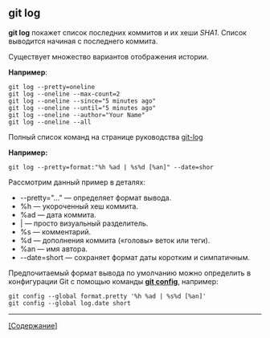 ## git log

**git log** покажет список последних коммитов и их хеши *SHA1*. Список выводится начиная с последнего коммита.


Существует множество вариантов отображения истории. 

**Например**:

```bash=
git log --pretty=oneline
git log --oneline --max-count=2
git log --oneline --since="5 minutes ago"
git log --oneline --until="5 minutes ago"
git log --oneline --author="Your Name"
git log --oneline --all
```

Полный список команд на странице руководства [git-log](https://git-scm.com/docs/git-log)

**Например:**

```bash=
git log --pretty=format:"%h %ad | %s%d [%an]" --date=shor
```

Рассмотрим данный пример в деталях:

+    --pretty="..." — определяет формат вывода.
+    %h — укороченный хеш коммита.
+    %ad — дата коммита.
+    | — просто визуальный разделитель.
+    %s — комментарий.
+    %d — дополнения коммита («головы» веток или теги).
+    %an — имя автора.
+    --date=short — сохраняет формат даты коротким и симпатичным.


Предпочитаемый формат вывода по умолчанию можно определить в конфигурации Git с помощью команды **[git config](./config.md)**, например:

```bash=
git config --global format.pretty '%h %ad | %s%d [%an]'
git config --global log.date short
```

---
[[Содержание]](./README.md)